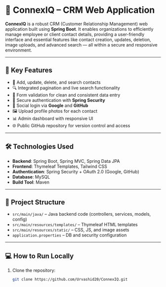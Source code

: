 # 👥 ConnexIQ – CRM Web Application

**ConnexIQ** is a robust CRM (Customer Relationship Management) web application built using **Spring Boot**. It enables organizations to efficiently manage employee or client contact details, providing a user-friendly interface and essential features like contact creation, updates, deletion, image uploads, and advanced search — all within a secure and responsive environment.

---

## 🚀 Key Features

- 📇 Add, update, delete, and search contacts
- 🔍 Integrated pagination and live search functionality
- 🧾 Form validation for clean and consistent data entry
- 🔐 Secure authentication with **Spring Security**
- 🔑 Social login via **Google** and **GitHub**
- 🖼️ Upload profile photos for each contact
- 📊 Admin dashboard with responsive UI
- 🌐 Public GitHub repository for version control and access

---

## 🛠️ Technologies Used

- **Backend**: Spring Boot, Spring MVC, Spring Data JPA  
- **Frontend**: Thymeleaf Templates, Tailwind CSS  
- **Authentication**: Spring Security + OAuth 2.0 (Google, GitHub)  
- **Database**: MySQL  
- **Build Tool**: Maven  

---

## 📂 Project Structure

- `src/main/java/` – Java backend code (controllers, services, models, config)
- `src/main/resources/templates/` – Thymeleaf HTML templates
- `src/main/resources/static/` – CSS, JS, and image assets
- `application.properties` – DB and security configuration

---
## 💻 How to Run Locally

1. Clone the repository:
   ```bash
   git clone https://github.com/Urvashid20/ConnexIQ.git

